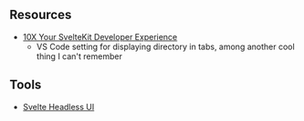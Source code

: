 ## Resources
- [10X Your SvelteKit Developer Experience](https://www.youtube.com/watch?v=13v50nLh67Q)
    - VS Code setting for displaying directory in tabs, among another cool thing I can't remember

## Tools
- [Svelte Headless UI](https://svelte-headlessui.goss.io/docs)